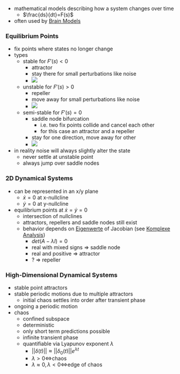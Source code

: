 + mathematical models describing how a system changes over time
	+ $\frac{ds}{dt}=F(s)$
+ often used by [Brain Models](Brain%20Models.md)
### Equilibrium Points
+ fix points where states no longer change
+ types
	+ stable for $F'(s)\lt0$
		+ attractor
		+ stay there for small perturbations like noise
		+ ![](../../../../z_images/Pasted%20image%2020250616130918.png)
	+ unstable for $F'(s)\gt0$
		+ repeller
		+ move away for small perturbations like noise
		+ ![](../../../../z_images/Pasted%20image%2020250616130931.png)
	+ semi-stable for $F'(s)=0$
		+ saddle node bifurcation
			+ i.e. two fix points collide and cancel each other
			+ for this case an attractor and a repeller
		+ stay for one direction, move away for other
		+ ![](../../../../z_images/Pasted%20image%2020250616130944.png)
+ in reality noise will always slightly alter the state
	+ never settle at unstable point
	+ always jump over saddle nodes
### 2D Dynamical Systems
+ can be represented in an x/y plane
	+ $\dot x=0$ at x-nullcline
	+ $\dot y=0$ at y-nullcline
+ equilibrium points at $\dot x=\dot y=0$
	+ intersection of nullclines
	+ attractors, repellers and saddle nodes still exist
	+ behavior depends on [Eigenwerte](../../../../Mathematik/NRLA/Eigenwerte/Eigenwerte.md) of Jacobian (see [Komplexe Analysis](../../../../Mathematik/Analysis/Komplexe%20Analysis/Komplexe%20Analysis.md))
		+ $det(A-\lambda I)=0$
		+ real with mixed signs $\Rightarrow$ saddle node
		+ real and positive $\Rightarrow$ attractor
		+ ? $\Rightarrow$ repeller
### High-Dimensional Dynamical Systems
+ stable point attractors
+ stable periodic motions due to multiple attractors
	+ initial chaos settles into order after transient phase
+ ongoing a periodic motion
+  chaos
	+ confined subspace
	+ deterministic
	+ only short term predictions possible
	+ infinite transient phase
	+ quantifiable via Lyapunov exponent $\lambda$
		+ $||\delta(t)||\approx ||\delta_0(t)||e^{\lambda t}$
		+ $\lambda > 0 \iff$chaos
		+ $\lambda \approx 0, \lambda < 0 \iff$edge of chaos
